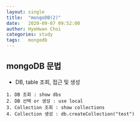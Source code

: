 ```yaml
---
layout: single
title:  "mongoDB(2)"
date:   2020-09-07 09:52:00
author: HyeHwan Choi
categories: study
tags:   mongodb
---
```


## mongoDB 문법    
- DB, table 조회, 접근 및 생성
```
1. DB 조회 : show dbs
2. DB 선택 or 생성 : use local
3. Collection 조회 : show collections
4. Collection 생성 : db.createCollection("test")
```